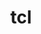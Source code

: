---
title: "tcl"
layout: cache
categories: [package, develop-2023-10-08]
meta: {"versions": ["8.6.12"], "compilers": ["cce@=15.0.1", "clang@=14.0.0", "gcc@=11.3.0", "gcc@=11.4.0", "gcc@=9.4.0", "oneapi@=2023.2.1"], "oss": ["rhel8", "ubuntu20.04", "ubuntu22.04"], "platforms": ["linux"], "targets": ["aarch64", "ppc64le", "x86_64_v3", "zen4"], "stacks": ["e4s", "e4s-arm", "e4s-cray-rhel", "e4s-oneapi", "e4s-power", "root", "tutorial"], "num_specs": 8, "num_specs_by_stack": {"root": 8, "e4s-cray-rhel": 1, "e4s-arm": 1, "e4s-power": 1, "e4s": 1, "e4s-oneapi": 1, "tutorial": 3}}
spec_details: [{"hash": "tun4bfa4i3omds7thse3gs3hbcy6zagm", "compiler": "cce@=15.0.1", "versions": ["8.6.12"], "os": "rhel8", "platform": "linux", "target": "zen4", "variants": ["build_system=autotools"], "stacks": ["root", "e4s-cray-rhel"], "size": "-", "tarball": "https://binaries.spack.io/develop-2023-10-08/build_cache/linux-rhel8-zen4/cce-15.0.1/tcl-8.6.12/linux-rhel8-zen4-cce-15.0.1-tcl-8.6.12-tun4bfa4i3omds7thse3gs3hbcy6zagm.spack"}, {"hash": "vgwmbksjtjjyprjyday4nsal5qa7qn6c", "compiler": "gcc@=11.4.0", "versions": ["8.6.12"], "os": "ubuntu20.04", "platform": "linux", "target": "aarch64", "variants": ["build_system=autotools"], "stacks": ["root", "e4s-arm"], "size": "-", "tarball": "https://binaries.spack.io/develop-2023-10-08/build_cache/linux-ubuntu20.04-aarch64/gcc-11.4.0/tcl-8.6.12/linux-ubuntu20.04-aarch64-gcc-11.4.0-tcl-8.6.12-vgwmbksjtjjyprjyday4nsal5qa7qn6c.spack"}, {"hash": "xtoqyxgv3gmcaly75d5obf5rbpjs6a4k", "compiler": "gcc@=9.4.0", "versions": ["8.6.12"], "os": "ubuntu20.04", "platform": "linux", "target": "ppc64le", "variants": ["build_system=autotools"], "stacks": ["root", "e4s-power"], "size": "-", "tarball": "https://binaries.spack.io/develop-2023-10-08/build_cache/linux-ubuntu20.04-ppc64le/gcc-9.4.0/tcl-8.6.12/linux-ubuntu20.04-ppc64le-gcc-9.4.0-tcl-8.6.12-xtoqyxgv3gmcaly75d5obf5rbpjs6a4k.spack"}, {"hash": "2xskev3glpuj5seggjroulf7aykkezrd", "compiler": "gcc@=11.4.0", "versions": ["8.6.12"], "os": "ubuntu20.04", "platform": "linux", "target": "x86_64_v3", "variants": ["build_system=autotools"], "stacks": ["root", "e4s"], "size": "-", "tarball": "https://binaries.spack.io/develop-2023-10-08/build_cache/linux-ubuntu20.04-x86_64_v3/gcc-11.4.0/tcl-8.6.12/linux-ubuntu20.04-x86_64_v3-gcc-11.4.0-tcl-8.6.12-2xskev3glpuj5seggjroulf7aykkezrd.spack"}, {"hash": "kuwewxzb7uavpqju32kxwcfy2lrxezw7", "compiler": "oneapi@=2023.2.1", "versions": ["8.6.12"], "os": "ubuntu20.04", "platform": "linux", "target": "x86_64_v3", "variants": ["build_system=autotools"], "stacks": ["e4s-oneapi", "root"], "size": "-", "tarball": "https://binaries.spack.io/develop-2023-10-08/build_cache/linux-ubuntu20.04-x86_64_v3/oneapi-2023.2.1/tcl-8.6.12/linux-ubuntu20.04-x86_64_v3-oneapi-2023.2.1-tcl-8.6.12-kuwewxzb7uavpqju32kxwcfy2lrxezw7.spack"}, {"hash": "ymstix7pkomjpchk7hlvr4n7zsf4tasc", "compiler": "clang@=14.0.0", "versions": ["8.6.12"], "os": "ubuntu22.04", "platform": "linux", "target": "x86_64_v3", "variants": ["build_system=autotools"], "stacks": ["tutorial", "root"], "size": "-", "tarball": "https://binaries.spack.io/develop-2023-10-08/build_cache/linux-ubuntu22.04-x86_64_v3/clang-14.0.0/tcl-8.6.12/linux-ubuntu22.04-x86_64_v3-clang-14.0.0-tcl-8.6.12-ymstix7pkomjpchk7hlvr4n7zsf4tasc.spack"}, {"hash": "pabs3kmoiuc2spuejp4v73qmngdws4zt", "compiler": "gcc@=11.3.0", "versions": ["8.6.12"], "os": "ubuntu22.04", "platform": "linux", "target": "x86_64_v3", "variants": ["build_system=autotools"], "stacks": ["tutorial", "root"], "size": "-", "tarball": "https://binaries.spack.io/develop-2023-10-08/build_cache/linux-ubuntu22.04-x86_64_v3/gcc-11.3.0/tcl-8.6.12/linux-ubuntu22.04-x86_64_v3-gcc-11.3.0-tcl-8.6.12-pabs3kmoiuc2spuejp4v73qmngdws4zt.spack"}, {"hash": "wdmvllhgyfvotfi7gapweqyu7eyiynne", "compiler": "gcc@=11.3.0", "versions": ["8.6.12"], "os": "ubuntu22.04", "platform": "linux", "target": "x86_64_v3", "variants": ["build_system=autotools"], "stacks": ["tutorial", "root"], "size": "-", "tarball": "https://binaries.spack.io/develop-2023-10-08/build_cache/linux-ubuntu22.04-x86_64_v3/gcc-11.3.0/tcl-8.6.12/linux-ubuntu22.04-x86_64_v3-gcc-11.3.0-tcl-8.6.12-wdmvllhgyfvotfi7gapweqyu7eyiynne.spack"}]
---
